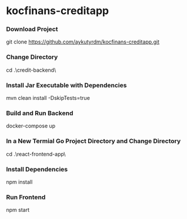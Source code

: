 # kocfinans-creditapp

### Download Project
git clone https://github.com/aykutyrdm/kocfinans-creditapp.git

### Change Directory
cd .\credit-backend\

### Install Jar Executable with Dependencies
mvn clean install -DskipTests=true

### Build and Run Backend
docker-compose up

### In a New Termial Go Project Directory and Change Directory
cd .\react-frontend-app\

### Install Dependencies
npm install

### Run Frontend
npm start
